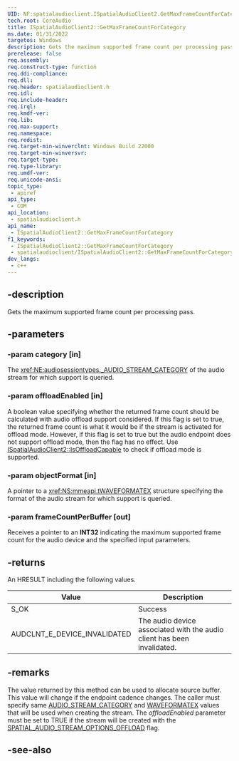 ```yaml
---
UID: NF:spatialaudioclient.ISpatialAudioClient2.GetMaxFrameCountForCategory
tech.root: CoreAudio
title: ISpatialAudioClient2::GetMaxFrameCountForCategory
ms.date: 01/31/2022
targetos: Windows
description: Gets the maximum supported frame count per processing pass. 
prerelease: false
req.assembly: 
req.construct-type: function
req.ddi-compliance: 
req.dll: 
req.header: spatialaudioclient.h
req.idl: 
req.include-header: 
req.irql: 
req.kmdf-ver: 
req.lib: 
req.max-support: 
req.namespace: 
req.redist: 
req.target-min-winverclnt: Windows Build 22000
req.target-min-winversvr: 
req.target-type: 
req.type-library: 
req.umdf-ver: 
req.unicode-ansi: 
topic_type:
 - apiref
api_type:
 - COM
api_location:
 - spatialaudioclient.h
api_name:
 - ISpatialAudioClient2::GetMaxFrameCountForCategory
f1_keywords:
 - ISpatialAudioClient2::GetMaxFrameCountForCategory
 - spatialaudioclient/ISpatialAudioClient2::GetMaxFrameCountForCategory
dev_langs:
 - c++
---
```


## -description

Gets the maximum supported frame count per processing pass. 

## -parameters

### -param category [in]

The <xref:NE:audiosessiontypes._AUDIO_STREAM_CATEGORY> of the audio stream for which support is queried.

### -param offloadEnabled [in]

A boolean value specifying whether the returned frame count should be calculated with audio offload support considered. If this flag is set to true, the returned frame count is what it would be if the stream is activated for offload mode. However, if this flag is set to true but the audio endpoint does not support offload mode, then the flag has no effect. Use [ISpatialAudioClient2::IsOffloadCapable](nf-spatialaudioclient-ispatialaudioclient2-isoffloadcapable.md) to check if offload mode is supported.

### -param objectFormat [in]

A pointer to a <xref:NS:mmeapi.tWAVEFORMATEX> structure specifying the format of the audio stream for which support is queried.

### -param frameCountPerBuffer [out]

Receives a pointer to an **INT32** indicating the maximum supported frame count for the audio device and the specified input parameters.

## -returns

An HRESULT including the following values.

| Value | Description |
|-------|-------------|
| S_OK | Success |
| AUDCLNT_E_DEVICE_INVALIDATED | The audio device associated with the audio client has been invalidated. |


## -remarks

The value returned by this method can be used to allocate source buffer. This value will change if the endpoint cadence changes. The caller must specify same [AUDIO_STREAM_CATEGORY](xref:NE:audiosessiontypes._AUDIO_STREAM_CATEGORY) and [WAVEFORMATEX](xref:NS:mmeapi.tWAVEFORMATEX) values that will be used when creating the stream. The *offloadEnabled* parameter must be set to TRUE if the stream will be created with the [SPATIAL_AUDIO_STREAM_OPTIONS_OFFLOAD](xref:NE:spatialaudioclient.SPATIAL_AUDIO_STREAM_OPTIONS) flag. 


## -see-also

